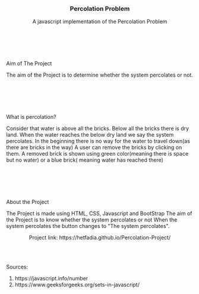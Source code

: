 <br />
<p align="center">

  <h3 align="center">Percolation Problem</h3>

  <p align="center">
    A javascript implementation of the Percolation Problem
    <br />
    <a href="https://github.com/HETFADIA/Percolation-Project"></strong></a>
    
  </p>
</p>
<br />
<br />
<br />
<br />
<p>
Aim of The Project

The aim of the Project is to determine whether the system percolates or not.

</p>
<br />
<br />
<br />
<br />
<p>
What is percolation?

Consider that water is above all the bricks.
Below all the bricks there is dry land.
When the water reaches the below dry land we say the system percolates.
In the beginning there is no way for the water to travel down(as there are bricks in the way)
A user can remove the bricks by clicking on them.
A removed brick is shown using green color(meaning there is space but no water) or a blue brick( meaning water has reached there)

</p>
<br />
<br />
<br />
<br />
<p>
About the Project

The Project is made using HTML, CSS, Javascript and BootStrap
The aim of the Project is to know whether the system percolates or not
When the system percolates the button changes to "The system percolates".

</p>
<p align= "center">
    Project link: https://hetfadia.github.io/Percolation-Project/
</p>
<br />

<br />

<p>
    Sources:
    <ol>
        <li> https://javascript.info/number
        <li> https://www.geeksforgeeks.org/sets-in-javascript/
    <ol>
</p>
